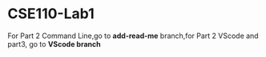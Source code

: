 # CSE110-Lab1 #
For Part 2 Command Line,go to **add-read-me** branch,for Part 2 VScode and part3, go to **VScode branch**